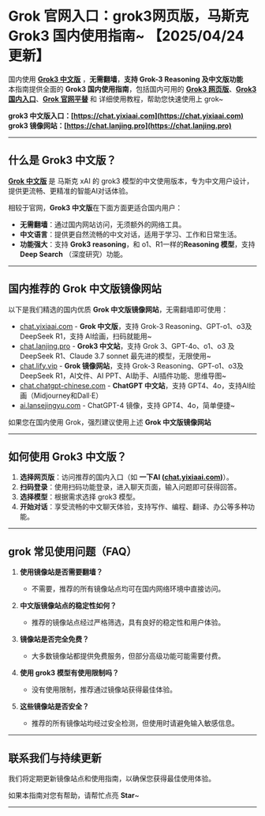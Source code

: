 # Grok 官网入口：grok3网页版，马斯克 Grok3 国内使用指南~ 【2025/04/24 更新】        

国内使用 [**Grok3 中文版**](https://chat.yixiaai.com) ，**无需翻墙**，**支持 Grok-3 Reasoning 及中文版功能**   
本指南提供全面的 **Grok3 国内使用指南**，包括国内可用的 [**Grok3 网页版**](https://chat.lanjing.pro)、[**Grok3 国内入口**](https://chat.yixiaai.com)、[**Grok 官网平替**](https://chat.lanjing.pro) 和 详细使用教程，帮助您快速使用上 grok~

**grok3 中文版入口：[https://chat.yixiaai.com](https://chat.yixiaai.com)**   
**grok3 镜像网站：[https://chat.lanjing.pro](https://chat.lanjing.pro)**

---

## 什么是 Grok3 中文版？

[**Grok 中文版**](https://chat.yixiaai.com) 是 马斯克 xAI 的 grok3 模型的中文使用版本，专为中文用户设计，提供更流畅、更精准的智能AI对话体验。

相较于官网，**Grok3 中文版**在下面方面更适合国内用户：

- **无需翻墙**：通过国内网站访问，无须额外的网络工具。
- **中文语言**：提供更自然流畅的中文对话，适用于学习、工作和日常生活。
- **功能强大**：支持 **Grok3 reasoning**，和 o1、R1一样的**Reasoning 模型**，支持 **Deep Search** （深度研究）功能。

---

## 国内推荐的 Grok 中文版镜像网站

以下是我们精选的国内优质 **Grok 中文版镜像网站**，无需翻墙即可使用：
- [chat.yixiaai.com](https://chat.yixiaai.com/) - **Grok 中文版**，支持 Grok-3 Reasoning、GPT-o1、o3及DeepSeek R1，支持 AI绘画，扫码就能用~
- [chat.lanjing.pro](https://chat.lanjing.pro/) - **Grok3 中文站**，支持 Grok 3、GPT-4o、o1、o3 及 DeepSeek R1、Claude 3.7 sonnet 最先进的模型，无限使用~
- [chat.lify.vip](https://www.yixiaai.com/) - **Grok 镜像网站**，支持 Grok-3 Reasoning、GPT-o1、o3及DeepSeek R1，AI文件、AI PPT、AI助手、AI插件功能、思维导图~
- [chat.chatgpt-chinese.com](https://chat.chatgpt-chinese.com/) - **ChatGPT 中文站**，支持 GPT4、4o，支持AI绘画（Midjourney和Dall·E）
- [ai.lansejingyu.com](https://ai.lansejingyu.com/) - ChatGPT-4 镜像，支持 GPT4、4o，简单便捷~

如果您在国内使用 Grok，强烈建议使用上述 **Grok 中文版镜像网站**

---

## 如何使用 Grok3 中文版？

1. **选择网页版**：访问推荐的国内入口（如 **一下AI ([chat.yixiaai.com](https://chat.yixiaai.com))**）。
2. **扫码登录**：使用扫码功能登录，进入聊天页面，输入问题即可获得回答。
3. **选择模型**：根据需求选择 grok3 模型。
4. **开始对话**：享受流畅的中文聊天体验，支持写作、编程、翻译、办公等多种功能。

---

## grok 常见使用问题（FAQ）

1. **使用镜像站是否需要翻墙？**
   - 不需要，推荐的所有镜像站点均可在国内网络环境中直接访问。

2. **中文版镜像站点的稳定性如何？**
   - 推荐的镜像站点经过严格筛选，具有良好的稳定性和用户体验。

3. **镜像站是否完全免费？**
   - 大多数镜像站都提供免费服务，但部分高级功能可能需要付费。

4. **使用 grok3 模型有使用限制吗？**
   - 没有使用限制，推荐通过镜像站获得最佳体验。

5. **这些镜像站是否安全？**
   - 推荐的所有镜像站均经过安全检测，但使用时请避免输入敏感信息。

---

## 联系我们与持续更新

我们将定期更新镜像站点和使用指南，以确保您获得最佳使用体验。

如果本指南对您有帮助，请帮忙点亮 **Star**~

---
